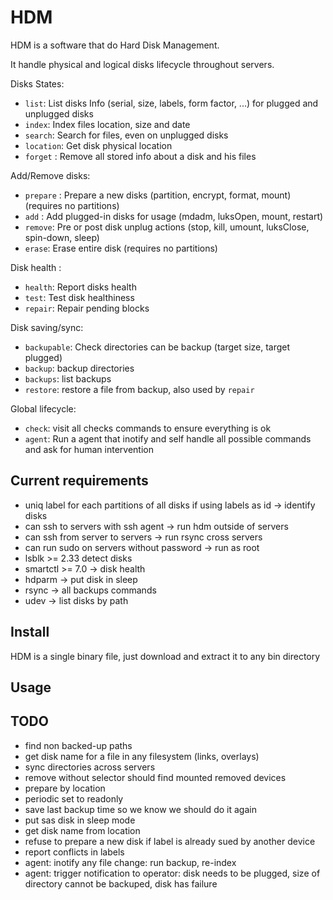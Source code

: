 
# HDM

HDM is a software that do Hard Disk Management.

It handle physical and logical disks lifecycle throughout servers.

Disks States: 
- `list`: List disks Info (serial, size, labels, form factor, ...) for plugged and unplugged disks
- `index`: Index files location, size and date 
- `search`: Search for files, even on unplugged disks
- `location`: Get disk physical location 
- `forget` : Remove all stored info about a disk and his files

Add/Remove disks:
- `prepare` : Prepare a new disks (partition, encrypt, format, mount) (requires no partitions)
- `add` : Add plugged-in disks for usage (mdadm, luksOpen, mount, restart)
- `remove`: Pre or post disk unplug actions (stop, kill, umount, luksClose, spin-down, sleep)
- `erase`: Erase entire disk (requires no partitions)

Disk health :
- `health`: Report disks health 
- `test`: Test disk healthiness
- `repair`: Repair pending blocks

Disk saving/sync:
- `backupable`: Check directories can be backup (target size, target plugged)
- `backup`: backup directories
- `backups`: list backups
- `restore`: restore a file from backup, also used by `repair`

Global lifecycle:
- `check`: visit all checks commands to ensure everything is ok
- `agent`: Run a agent that inotify and self handle all possible commands and ask for human intervention


## Current requirements

- uniq label for each partitions of all disks if using labels as id -> identify disks
- can ssh to servers with ssh agent -> run hdm outside of servers
- can ssh from server to servers -> run rsync cross servers
- can run sudo on servers without password -> run as root
- lsblk >= 2.33 detect disks
- smartctl >= 7.0 -> disk health
- hdparm -> put disk in sleep
- rsync -> all backups commands
- udev -> list disks by path

## Install

HDM is a single binary file, just download and extract it to any bin directory

## Usage


## TODO

- find non backed-up paths
- get disk name for a file in any filesystem (links, overlays)
- sync directories across servers
- remove without selector should find mounted removed devices
- prepare by location
- periodic set to readonly
- save last backup time so we know we should do it again
- put sas disk in sleep mode
- get disk name from location
- refuse to prepare a new disk if label is already sued by another device
- report conflicts in labels
- agent: inotify any file change: run backup, re-index
- agent: trigger notification to operator: disk needs to be plugged, size of directory cannot be backuped, disk has failure





